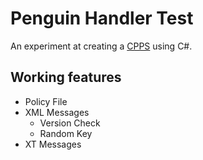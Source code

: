 # Penguin Handler Test

An experiment at creating a [CPPS](https://clubpenguin.fandom.com/wiki/CPPS) using C#.

## Working features

- Policy File
- XML Messages
  - Version Check
  - Random Key
- XT Messages
